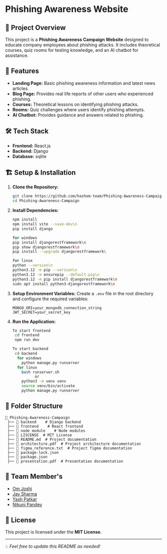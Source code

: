 # Phishing Awareness Website

## 🚀 Project Overview
This project is a **Phishing Awareness Campaign Website** designed to educate company employees about phishing attacks. It includes theoretical courses, quiz rooms for testing knowledge, and an AI chatbot for assistance.

## 📌 Features
- **Landing Page:** Basic phishing awareness information and latest news articles.
- **Blog Page:** Provides real life reports of other users who experienced phishing.
- **Courses:** Theoretical lessons on identifying phishing attacks.
- **Rooms:** Quiz challenges where users identify phishing attempts.
- **AI Chatbot:** Provides guidance and answers related to phishing.

## 🛠️ Tech Stack
- **Frontend:** React.js
- **Backend:** Django
- **Database:** sqlite

## 🏗️ Setup & Installation
1. **Clone the Repository:**
   ```bash
   git clone https://github.com/hashom-team/Phishing-Awareness-Campaign.git
   cd Phishing-Awareness-Campaign
   ```

2. **Install Dependencies:**
   ```bash
   npm install
   npm install vite --save-dev\n
   pip install django

   for windows
   pip install djangorestframework\n
   pip show djangorestframework\n
   pip install --upgrade djangorestframework\

   for linux
   python --version\n
   python3.12 -m pip --version\n
   python3.12 -m ensurepip --default-pip\n
   python3.12 -m pip install djangorestframework\n
   sudo apt install python3-djangorestframework\n

   ```

3. **Setup Environment Variables:**
   Create a `.env` file in the root directory and configure the required variables:
   ```plaintext
   MONGO_URI=your_mongodb_connection_string
   JWT_SECRET=your_secret_key
   ```

4. **Run the Application:**
   ```bash
   To start frontend
    cd frontend
    npm run dev

   To start backend
    cd backend
     for windows
       python manage.py runserver
     for linux
       bash runserver.sh
             or
       python3 -m venv venv
       source venv/bin/activate
       python manage.py runserver
   ```

## 📂 Folder Structure
```
📁 Phishing-Awareness-Campaign
 ├── 📂 backend    # Django backend
 ├── 📂 frontend    # React frontend
 ├── 📂 node module    # Node modules
 ├── 📜 LISCENSE  # MIT License
 ├── 📜 README.md  # Project documentation
 ├── 📜 architecture.pdf  # Project architecture documentation
 ├── 📜 figma_reference.txt  # Project figma documentation
 ├── 📜 package-lock.json  
 ├── 📜 package.json  
 ├── 📜 presentation.pdf  # Presentation documentation
```

## 🤝 Team Member's
- [Om Joshi](https://github.com/iamomjoshi)
- [Jay Sharma](https://github.com/jaysantosh)
- [Yash Patkar](https://github.com/YashPatkar)
- [Nikunj Pandey](https://github.com/nikunjpandey1607)

## 📜 License
This project is licensed under the **MIT License**.

---
💡 *Feel free to update this README as needed!*

